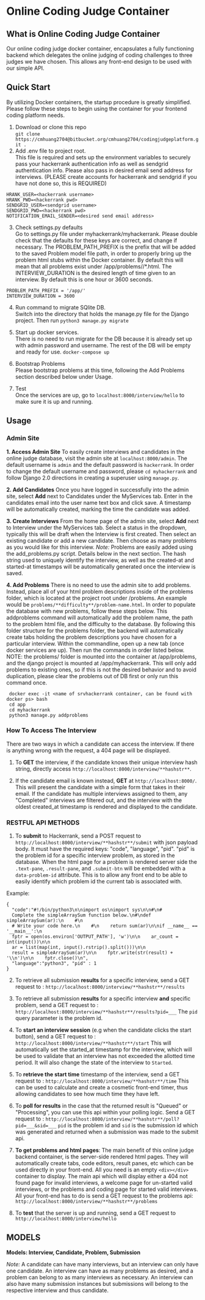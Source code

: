 # Online Coding Judge Container
## What is Online Coding Judge Container
Our online coding judge docker container, encapsulates a fully functioning backend which delegates the online judging of coding challenges to three judges we have chosen. This allows any front-end design to be used with our simple API.

## Quick Start 
By utilizing Docker containers, the startup procedure is greatly simplified. 
Please follow these steps to begin using the container for your frontend coding platform needs. 

 1. Download or clone this repo </br>
  `git clone https://cmhuang2704@bitbucket.org/cmhuang2704/codingjudgeplatform.git .`
 2. Add .env file to project root. </br>
 This file is required and sets up the environment variables to securely pass your hackerrank authentication info as well as sendgrid authentication info. Please also pass in desired email send address for interviews. (PLEASE create accounts for hackerrank and sendgrid if you have not done so, this is REQUIRED)
  ```
  HRANK_USER=<hackerrank username>
  HRANK_PWD=<hackerrank pwd>
  SENDGRID_USER=<sendgrid username>
  SENDGRID_PWD=<hackerrank pwd>
  NOTIFICATION_EMAIL_SENDER=<desired send email address>

  ```
 3. Check settings.py defaults </br>
 Go to settings.py file under myhackerrank/myhackerrank. Please double check that the defaults for these keys are correct, and change if necessary. The PROBLEM_PATH_PREFIX is the prefix that will be added to the saved Problem model file path, in order to properly bring up the problem html stubs within the Docker container. By default this will mean that all problems exist under /app/problems/<difficulty>/*.html. The INTERVIEW_DURATION is the desired length of time given to an interview. By default this is one hour or 3600 seconds.
 ```
 PROBLEM_PATH_PREFIX = '/app/'
 INTERVIEW_DURATION = 3600 
 ```
 4. Run command to migrate SQlite DB. </br>
 Switch into the directory that holds the manage.py file for the Django project. Then run
 `python3 manage.py migrate`
 
 5. Start up docker services.</br>
  There is no need to run migrate for the DB because it is already set up with admin password and username. The rest of the DB   will be empty and ready for use.
   `docker-compose up`
 6. Bootstrap Problems </br>
   Please bootstrap problems at this time, following the Add Problems section described below under Usage.
 7. Test </br>
    Once the services are up, go to `localhost:8000/interview/hello`  to make sure it is up and running.
    
## Usage

### Admin Site
**1. Access Admin Site**
To easily create interviews and candidates in the online judge database, visit the admin site at `localhost:8000/admin`.  The default username is `admin` and the default password is `hackerrank`. In order to change the default username and password, please `cd myhackerrank` and follow Django 2.0 directions in creating a superuser using `manage.py`. 

**2. Add Candidates**
Once you have logged in successfully into the admin site, select **Add** next to Candidates under the MyServices tab.  Enter in the candidates email into the user name text box and click save. A timestamp will be automatically created, marking the time the candidate was added. 

**3. Create Interviews**
From the home page of the admin site, select  **Add** next to Interview under the MyServices tab. Select a status in the dropdown, typically this will be draft when the Interview is first created. Then select an existing candidate or add a new candidate. Then choose as many problems as you would like for this interview. *Note:* Problems are easily added using the add_problems.py script. Details below in the next section. The hash string used to uniquely identify the interview, as well as the created-at and started-at timestamps will be automatically generated once the interview is saved.

**4. Add Problems**
There is no need to use the admin site to add problems. Instead, place all of your html problem descriptions inside of the problems folder, which is located at the project root under /problems. An example would be `problems/**difficulty**/problem-name.html`. In order to populate the database with new problems, follow these steps below. This addproblems command will automatically add the problem name, the path to the problem html file, and the difficulty to the database. By following this folder structure for the problems folder, the backend will automatically create tabs holding the problem descriptions you have chosen for a particular interview. Within the commandline, open up a new tab (once docker services are up). Then run the commands in order listed below.  NOTE: the problems/ folder is mounted into the container at /app/problems, and the django project is mounted at /app/myhackerrank. This will only add problems to existing ones, so if this is not the desired behavior and to avoid duplication, please clear the problems out of DB first or only run this command once.
   ```
    docker exec -it <name of srvhackerrank container, can be found with docker ps> bash
    cd app
    cd myhackerrank
    python3 manage.py addproblems
   ```

### How To Access The Interview 
There are two ways in which a candidate can access the interview. If there is anything wrong with the request, a 404 page will be displayed.
1) To **GET** the interview, if the candidate knows their unique interview hash string, directly access `http://localhost:8000/interview/**hashstr**`.

2) If the candidate email is known instead, **GET** at `http://localhost:8000/`. This will present the candidate with a simple form that takes in their email. If the candidate has multiple interviews assigned to them, any "Completed" interviews are filtered out, and the interview with the oldest created_at timestamp is rendered and displayed to the candidate. 

### RESTFUL API METHODS
1) To **submit** to Hackerrank, send a POST request to `http://localhost:8000/interview/**hashstr**/submit` with json payload body.  It must have the required keys: "code", "language", "pid". "pid" is the problem id for a specific interview problem, as stored in the database. When the html page for a problem is rendered server side  the `.text-pane`, `.result-pane`, and `.submit-btn` will be embedded with a `data-problem-id` attribute. This is to allow  any front end to be able to easily identify which problem id the current tab is associated with. 

Example: 
  ```
  { 
    "code":"#!/bin/python3\n\nimport os\nimport sys\n\n#\n# 
    Complete the simpleArraySum function below.\n#\ndef simpleArraySum(ar):\n    #\n   
    # Write your code here.\n    #\n    return sum(ar)\n\nif __name__ == '__main__':\n    
    fptr = open(os.environ['OUTPUT_PATH'], 'w')\n\n    ar_count = int(input())\n\n    
    ar = list(map(int, input().rstrip().split()))\n\n  
    result = simpleArraySum(ar)\n\n    fptr.write(str(result) + '\\n')\n\n    fptr.close()\n",
    "language":"python3", "pid" : 1
  }
  ```

2) To retrieve all submission **results** for a specific interview, send a GET request to :
`http://localhost:8000/interview/**hashstr**/results`

3) To retrieve all submission **results** for a specific interview **and** specific problem, send a GET request to :
`http://localhost:8000/interview/**hashstr**/results?pid=___`
The `pid` query parameter is the problem id.

4) To **start an interview session**  (e.g when the candidate clicks the start button), send a GET request to :
`http://localhost:8000/interview/**hashstr**/start`
This will automatically set the started_at timestamp for the interview, which will be used to validate that an interview has not exceeded the allotted time period. It will also change the state of the interview to `Started`.

5) To **retrieve the start time** timestamp of the interview, send a GET request to :
`http://localhost:8000/interview/**hashstr**/time`
This can be used to calculate and create a cosmetic front-end timer, thus allowing candidates to see how much time they have left.

6) To **poll for results** in the case that the returned result is "Queued" or "Processing", you can use this api within your polling logic. Send a GET request to :
`http://localhost:8000/interview/**hashstr**/poll?pid=___&sid=___`
`pid` is the  problem id and `sid` is the submission id which was generated and returned when a submission was made to the submit api.

7) **To get problems and html pages**: The main benefit of this online judge backend container, is the server-side rendered html pages. They will automatically create tabs, code editors, result panes,  etc which can be used directly in your front-end. All you need is an empty `<div></div>` container to display. The main api which will display either a 404 not found page for invalid interviews, a welcome page for un-started valid interviews, or the problems and coding page for started valid interviews. All your front-end has to do is send a GET request to the problems api:
`http://localhost:8000/interview/**hashstr**/problems`

8) To **test** that the server is up and running, send a GET request to
`http://localhost:8000/interview/hello`

## MODELS
 **Models: Interview, Candidate, Problem, Submission**
 
*Note:* A candidate can have many interviews, but an interview can only have one candidate. An interview can have as many problems as desired, and a problem can belong to as many interviews as necessary. An interview can also have many submission instances but submissions will belong to the respective interview and thus candidate.

